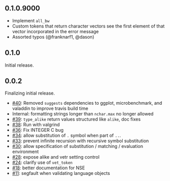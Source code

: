 ## 0.1.0.9000

* Implement `all_bw`
* Custom tokens that return character vectors see the first element of that
  vector incorporated in the error message
* Assorted typos (@franknarf1, @dason)

## 0.1.0

Initial release.

## 0.0.2

Finalizing initial release.

* [#40](https://github.com/brodieG/validate/issues/40): Removed `suggests`
  dependencies to ggplot, microbenchmark, and valaddin to improve travis build
  time
* Internal: formatting strings longer than `nchar.max` no longer allowed
* [#39](https://github.com/brodieG/validate/issues/39): `type_alike` return
  values structured like `alike`, doc fixes
* [#38](https://github.com/brodieG/validate/issues/38): Run with valgrind
* [#36](https://github.com/brodieG/validate/issues/36): Fix INTEGER C bug
* [#34](https://github.com/brodieG/validate/issues/34): allow substitution of
  `.` symbol when part of `..`.
* [#33](https://github.com/brodieG/validate/issues/33): prevent infinite
  recursion with recursive symbol substitution
* [#30](https://github.com/brodieG/validate/issues/30): allow specification of
  substitution / matching / evaluation environment
* [#28](https://github.com/brodieG/validate/issues/28): expose alike and vetr
  setting control
* [#24](https://github.com/brodieG/validate/issues/24): clarify use of
  `vet_token`
* [#18](https://github.com/brodieG/validate/issues/18): better documentation for
  NSE
* [#11](https://github.com/brodieG/validate/issues/11): segfault when validating
  language objects
